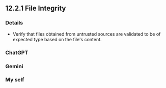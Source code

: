 
## 12.2.1 File Integrity

### Details
- Verify that files obtained from untrusted sources are validated to be of expected type based on the file's content.

### ChatGPT

### Gemini

### My self
